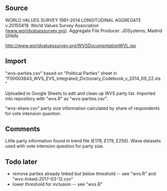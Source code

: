 ## Source

WORLD VALUES SURVEY 1981-2014 LONGITUDINAL AGGREGATE v.20150418. World Values Survey Association (www.worldvaluessurvey.org). Aggregate File Producer: JDSystems, Madrid SPAIN.

http://www.worldvaluessurvey.org/WVSDocumentationWVL.jsp


## Import

"wvs-parties.csv" based on "Political Parties" sheet in
"F00003843_WVS_EVS_Integrated_Dictionary_Codebook_v_2014_09_22.xls"

Uploaded to Google Sheets to edit and clean up WVS party list. Imported into
repository with "wvs.R" as "wvs-parties.csv".

"wvs-share.csv" party size information calculated by share of respondents for
vote intension question.


## Comments

Little party information found in trend file (E178, E179, E256).
Wave datasets used with vote intension question for party size.


## Todo later

* remove parties already linked but below threshold -- see "wvs.R" and
  "wvs-linked-2017-03-12.csv"
* lower threshold for inclusion -- see "wvs.R"
